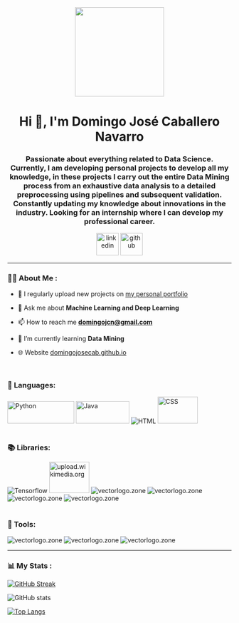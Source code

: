 <div id="header" align="center">
    <img src="https://media.giphy.com/media/QZkpIdieotn3i/giphy.gif" width="200" />
    <h1 align="center">Hi 👋, I'm Domingo José Caballero Navarro</h1>
    <h3 align="center">Passionate about everything related to Data Science. Currently, I am developing personal projects to develop all my knowledge, in these projects I carry out the entire Data Mining process from an exhaustive data analysis to a detailed preprocessing using pipelines and subsequent validation. Constantly updating my knowledge about innovations in the industry. Looking for an internship where I can develop my professional career.</h3>
</div>


<div id="badges" align="center">
    <a href="https://www.linkedin.com/in/domingo-jos%C3%A9-caballero-navarro-56a29a24b/"
            target="_blank"
            class="linkedin"
            ><img
                  src="https://www.vectorlogo.zone/logos/linkedin/linkedin-ar21.svg"
                  alt="linkedin"
                  height="50"
                  width="auto"
                /></a>
   <a href="https://github.com/DomingoJoseCab"
            target="_blank"
            class="github"
            ><img
                  src="https://www.vectorlogo.zone/logos/github/github-ar21.svg"
                  alt="github"
                  height="50"
                  width="auto"
                /></a>
</div>

---

### 👨‍💻 About Me :

- 📝 I regularly upload new projects on [my personal portfolio](https://domingojosecab.github.io/index.html)

- 💬 Ask me about **Machine Learning and Deep Learning**

- 📫 How to reach me **domingojcn@gmail.com**

- 🌱 I’m currently learning **Data Mining**

- 🌐 Website [domingojosecab.github.io](https://domingojosecab.github.io/index.html)

&nbsp;&nbsp;
<div align="left">
    <h3>🔨 Languages:</h3>
    <div>
        <img
                  src="https://www.vectorlogo.zone/logos/python/python-horizontal.svg"
                  alt="Python"
                  height="50"
                  width="150"
                />
                <img
                  src="https://www.vectorlogo.zone/logos/java/java-horizontal.svg"
                  alt="Java"
                  height="50"
                  width="120"
                />
                <img
                  src="https://www.vectorlogo.zone/logos/w3_html5/w3_html5-ar21.svg"
                  alt="HTML"
                />
                <img
                  src="https://upload.wikimedia.org/wikipedia/commons/d/d5/CSS3_logo_and_wordmark.svg"
                  alt="CSS"
                  height="60"
                  width="90"
                />
      </div>
    &nbsp;&nbsp;
    <h3>📚 Libraries:</h3>
    <div>
        <img
                  src="https://www.vectorlogo.zone/logos/tensorflow/tensorflow-ar21.svg"
                  alt="Tensorflow"
                />
                <img
                  src="https://upload.wikimedia.org/wikipedia/commons/0/05/Scikit_learn_logo_small.svg"
                  alt="upload.wikimedia.org"
                  width="90"
                  height="70"
                />
                <img
                  src="https://www.vectorlogo.zone/logos/usepanda/usepanda-ar21.svg"
                  alt="vectorlogo.zone"
                />
                <img
                  src="https://www.vectorlogo.zone/logos/numpy/numpy-ar21.svg"
                  alt="vectorlogo.zone"
                />
                <img
                  src="https://www.vectorlogo.zone/logos/plot_ly/plot_ly-ar21.svg"
                  alt="vectorlogo.zone"
                />
                <img
                  src="https://www.vectorlogo.zone/logos/opencv/opencv-ar21.svg"
                  alt="vectorlogo.zone"
                />
      </div>
    &nbsp;&nbsp;
    <h3>🧰 Tools:</h3>
    <div>
        <img
                  src="https://www.vectorlogo.zone/logos/git-scm/git-scm-ar21.svg"
                  alt="vectorlogo.zone"
                />
                <img
                  src="https://www.vectorlogo.zone/logos/jupyter/jupyter-ar21.svg"
                  alt="vectorlogo.zone"
                />
                <img
                  src="https://www.vectorlogo.zone/logos/visualstudio_code/visualstudio_code-ar21.svg"
                  alt="vectorlogo.zone"
                />
      </div>
</div>

---

### 📊 My Stats :

[![GitHub Streak](http://github-readme-streak-stats.herokuapp.com?user=DomingoJoseCab&theme=tokyonight&hide_border=true&border_radius=5.5)](https://git.io/streak-stats)

![GitHub stats](https://github-readme-stats.vercel.app/api?username=DomingoJoseCab&show_icons=true&theme=radical)

[![Top Langs](https://github-readme-stats.vercel.app/api/top-langs/?username=DomingoJoseCab&theme=tokyonight)](https://github.com/anuraghazra/github-readme-stats)
